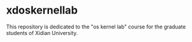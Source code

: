 # xdoskernellab
This repository is dedicated to the "os kernel lab" course for the graduate students of Xidian University.
